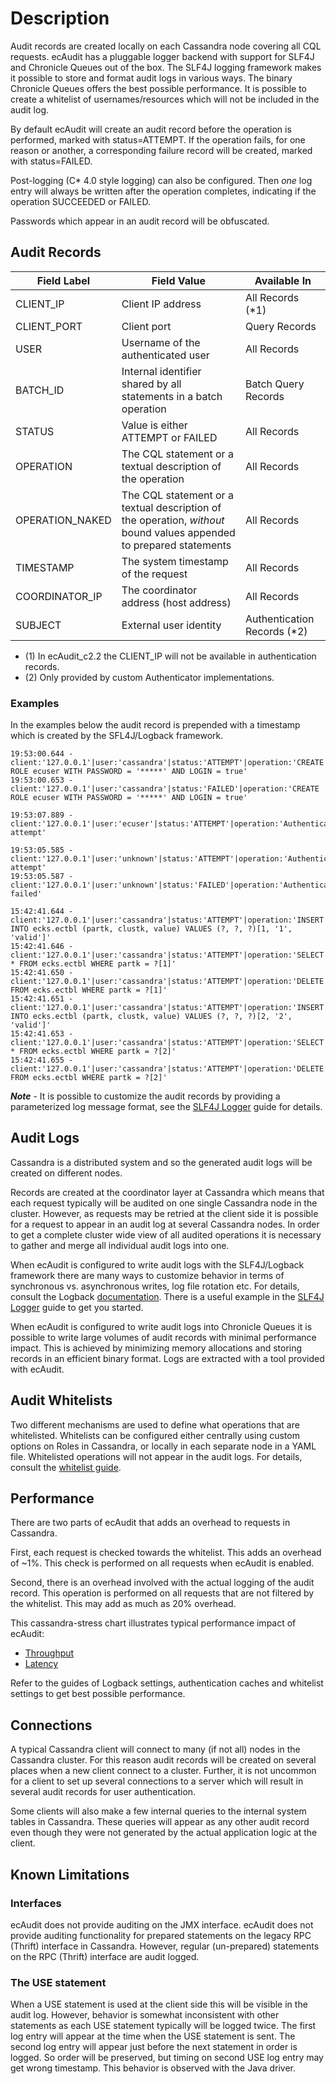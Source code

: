 # Description

Audit records are created locally on each Cassandra node covering all CQL requests.
ecAudit has a pluggable logger backend with support for SLF4J and Chronicle Queues out of the box.
The SLF4J logging framework makes it possible to store and format audit logs in various ways.
The binary Chronicle Queues offers the best possible performance.
It is possible to create a whitelist of usernames/resources which will not be included in the audit log.

By default ecAudit will create an audit record before the operation is performed, marked with status=ATTEMPT.
If the operation fails, for one reason or another, a corresponding failure record will be created, marked with status=FAILED.

Post-logging (C* 4.0 style logging) can also be configured. Then *one* log entry will always be written after the operation
completes, indicating if the operation SUCCEEDED or FAILED.

Passwords which appear in an audit record will be obfuscated.


## Audit Records

| Field Label    | Field Value                                                       | Available In               |
| -------------- | ----------------------------------------------------------------- | -------------------------- |
| CLIENT_IP      | Client IP address                                                 | All Records (*1)           |
| CLIENT_PORT    | Client port                                                       | Query Records              |
| USER           | Username of the authenticated user                                | All Records                |
| BATCH_ID       | Internal identifier shared by all statements in a batch operation | Batch Query Records        |
| STATUS         | Value is either ATTEMPT or FAILED                                 | All Records                |
| OPERATION      | The CQL statement or a textual description of the operation       | All Records                |
| OPERATION_NAKED | The CQL statement or a textual description of the operation, *without* bound values appended to prepared statements | All Records |
| TIMESTAMP      | The system timestamp of the request                               | All Records                |
| COORDINATOR_IP | The coordinator address (host address)                            | All Records                |
| SUBJECT        | External user identity                                            | Authentication Records (*2)|

* (1) In ecAudit_c2.2 the CLIENT_IP will not be available in authentication records.
* (2) Only provided by custom Authenticator implementations.


### Examples

In the examples below the audit record is prepended with a timestamp which is created by the SFL4J/Logback framework.

```
19:53:00.644 - client:'127.0.0.1'|user:'cassandra'|status:'ATTEMPT'|operation:'CREATE ROLE ecuser WITH PASSWORD = '*****' AND LOGIN = true'
19:53:00.653 - client:'127.0.0.1'|user:'cassandra'|status:'FAILED'|operation:'CREATE ROLE ecuser WITH PASSWORD = '*****' AND LOGIN = true'
```

```
19:53:07.889 - client:'127.0.0.1'|user:'ecuser'|status:'ATTEMPT'|operation:'Authentication attempt'
```

```
19:53:05.585 - client:'127.0.0.1'|user:'unknown'|status:'ATTEMPT'|operation:'Authentication attempt'
19:53:05.587 - client:'127.0.0.1'|user:'unknown'|status:'FAILED'|operation:'Authentication failed'
```

```
15:42:41.644 - client:'127.0.0.1'|user:'cassandra'|status:'ATTEMPT'|operation:'INSERT INTO ecks.ectbl (partk, clustk, value) VALUES (?, ?, ?)[1, '1', 'valid']'
15:42:41.646 - client:'127.0.0.1'|user:'cassandra'|status:'ATTEMPT'|operation:'SELECT * FROM ecks.ectbl WHERE partk = ?[1]'
15:42:41.650 - client:'127.0.0.1'|user:'cassandra'|status:'ATTEMPT'|operation:'DELETE FROM ecks.ectbl WHERE partk = ?[1]'
15:42:41.651 - client:'127.0.0.1'|user:'cassandra'|status:'ATTEMPT'|operation:'INSERT INTO ecks.ectbl (partk, clustk, value) VALUES (?, ?, ?)[2, '2', 'valid']'
15:42:41.653 - client:'127.0.0.1'|user:'cassandra'|status:'ATTEMPT'|operation:'SELECT * FROM ecks.ectbl WHERE partk = ?[2]'
15:42:41.655 - client:'127.0.0.1'|user:'cassandra'|status:'ATTEMPT'|operation:'DELETE FROM ecks.ectbl WHERE partk = ?[2]'
```

***Note*** - It is possible to customize the audit records by providing a parameterized log message format, see the [SLF4J Logger](slf4j_logger.md) guide for details.

## Audit Logs

Cassandra is a distributed system and so the generated audit logs will be created on different nodes.

Records are created at the coordinator layer at Cassandra
which means that each request typically will be audited on one single Cassandra node in the cluster.
However, as requests may be retried at the client side it is possible for a request to appear in an audit log at several Cassandra nodes.
In order to get a complete cluster wide view of all audited operations
it is necessary to gather and merge all individual audit logs into one.

When ecAudit is configured to write audit logs with the SLF4J/Logback framework
there are many ways to customize behavior in terms of synchronous vs. asynchronous writes, log file rotation etc.
For details, consult the Logback [documentation](https://logback.qos.ch/).
There is a useful example in the [SLF4J Logger](slf4j_logger.md) guide to get you started.

When ecAudit is configured to write audit logs into Chronicle Queues
it is possible to write large volumes of audit records with minimal performance impact.
This is achieved by minimizing memory allocations and storing records in an efficient binary format.
Logs are extracted with a tool provided with ecAudit.


## Audit Whitelists

Two different mechanisms are used to define what operations that are whitelisted.
Whitelists can be configured either centrally using custom options on Roles in Cassandra,
or locally in each separate node in a YAML file.
Whitelisted operations will not appear in the audit logs.
For details, consult the [whitelist guide](setup.md#audit-whitelists).


## Performance

There are two parts of ecAudit that adds an overhead to requests in Cassandra.

First, each request is checked towards the whitelist.
This adds an overhead of ~1%.
This check is performed on all requests when ecAudit is enabled.

Second, there is an overhead involved with the actual logging of the audit record.
This operation is performed on all requests that are not filtered by the whitelist.
This may add as much as 20% overhead.

This cassandra-stress chart illustrates typical performance impact of ecAudit:

* [Throughput](https://rawgit.com/Ericsson/ecaudit/release/c2.2/doc/ecaudit-performance.html)
* [Latency](https://rawgit.com/Ericsson/ecaudit/release/c2.2/doc/ecaudit-performance.html?metric=mean)

Refer to the guides of Logback settings, authentication caches and whitelist settings to get best possible performance.


## Connections

A typical Cassandra client will connect to many (if not all) nodes in the Cassandra cluster.
For this reason audit records will be created on several places when a new client connect to a cluster.
Further, it is not uncommon for a client to set up several connections to a server which will result in several audit records for user authentication.

Some clients will also make a few internal queries to the internal system tables in Cassandra.
These queries will appear as any other audit record even though they were not generated by the actual application logic at the client.


## Known Limitations


### Interfaces

ecAudit does not provide auditing on the JMX interface.
ecAudit does not provide auditing functionality for prepared statements on the legacy RPC (Thrift) interface in Cassandra.
However, regular (un-prepared) statements on the RPC (Thrift) interface are audit logged.


### The USE statement

When a USE statement is used at the client side this will be visible in the audit log.
However, behavior is somewhat inconsistent with other statements as each USE statement typically will be logged twice.
The first log entry will appear at the time when the USE statement is sent.
The second log entry will appear just before the next statement in order is logged.
So order will be preserved, but timing on second USE log entry may get wrong timestamp.
This behavior is observed with the Java driver.
